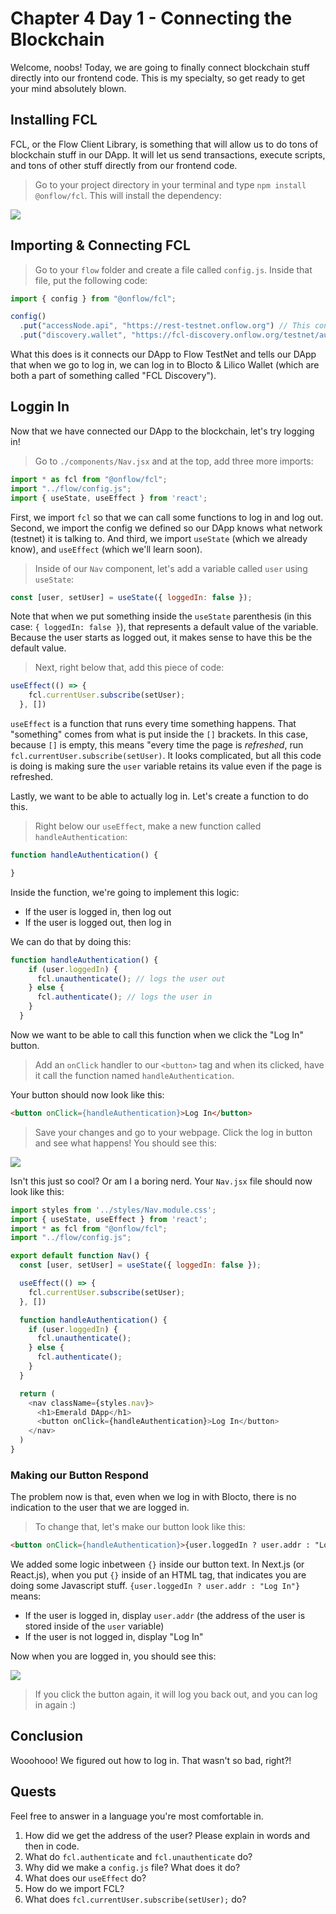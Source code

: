 # Chapter 4 Day 1 - Connecting the Blockchain

Welcome, noobs! Today, we are going to finally connect blockchain stuff directly into our frontend code. This is my specialty, so get ready to get your mind absolutely blown.

## Installing FCL

FCL, or the Flow Client Library, is something that will allow us to do tons of blockchain stuff in our DApp. It will let us send transactions, execute scripts, and tons of other stuff directly from our frontend code. 

> Go to your project directory in your terminal and type `npm install @onflow/fcl`. This will install the dependency:

<img src="../images/install-fcl.png" />

## Importing & Connecting FCL

> Go to your `flow` folder and create a file called `config.js`. Inside that file, put the following code:

```javascript
import { config } from "@onflow/fcl";

config()
  .put("accessNode.api", "https://rest-testnet.onflow.org") // This connects us to Flow TestNet
  .put("discovery.wallet", "https://fcl-discovery.onflow.org/testnet/authn/") // Allows us to connect to Blocto & Lilico Wallet
```

What this does is it connects our DApp to Flow TestNet and tells our DApp that when we go to log in, we can log in to Blocto & Lilico Wallet (which are both a part of something called "FCL Discovery").

## Loggin In

Now that we have connected our DApp to the blockchain, let's try logging in!

> Go to `./components/Nav.jsx` and at the top, add three more imports:
```javascript
import * as fcl from "@onflow/fcl";
import "../flow/config.js";
import { useState, useEffect } from 'react';
```

First, we import `fcl` so that we can call some functions to log in and log out. Second, we import the config we defined so our DApp knows what network (testnet) it is talking to. And third, we import `useState` (which we already know), and `useEffect` (which we'll learn soon).

> Inside of our `Nav` component, let's add a variable called `user` using `useState`:

```javascript
const [user, setUser] = useState({ loggedIn: false });
```

Note that when we put something inside the `useState` parenthesis (in this case: `{ loggedIn: false }`), that represents a default value of the variable. Because the user starts as logged out, it makes sense to have this be the default value.

> Next, right below that, add this piece of code:

```javascript
useEffect(() => {
    fcl.currentUser.subscribe(setUser);
  }, [])
```

`useEffect` is a function that runs every time something happens. That "something" comes from what is put inside the `[]` brackets. In this case, because `[]` is empty, this means "every time the page is *refreshed*, run `fcl.currentUser.subscribe(setUser)`. It looks complicated, but all this code is doing is making sure the `user` variable retains its value even if the page is refreshed.

Lastly, we want to be able to actually log in. Let's create a function to do this. 

> Right below our `useEffect`, make a new function called `handleAuthentication`:

```javascript
function handleAuthentication() {

}
```

Inside the function, we're going to implement this logic:
- If the user is logged in, then log out
- If the user is logged out, then log in

We can do that by doing this:

```javascript
function handleAuthentication() {
    if (user.loggedIn) {
      fcl.unauthenticate(); // logs the user out
    } else {
      fcl.authenticate(); // logs the user in
    }
  }
```

Now we want to be able to call this function when we click the "Log In" button. 

> Add an `onClick` handler to our `<button>` tag and when its clicked, have it call the function named `handleAuthentication`. 

Your button should now look like this:

```html
<button onClick={handleAuthentication}>Log In</button>
```

> Save your changes and go to your webpage. Click the log in button and see what happens! You should see this:

<img src="../images/logging-in-iframe.png" />

Isn't this just so cool? Or am I a boring nerd. Your `Nav.jsx` file should now look like this:

```javascript
import styles from '../styles/Nav.module.css';
import { useState, useEffect } from 'react';
import * as fcl from "@onflow/fcl";
import "../flow/config.js";

export default function Nav() {
  const [user, setUser] = useState({ loggedIn: false });

  useEffect(() => {
    fcl.currentUser.subscribe(setUser);
  }, [])

  function handleAuthentication() {
    if (user.loggedIn) {
      fcl.unauthenticate();
    } else {
      fcl.authenticate();
    }
  }

  return (
    <nav className={styles.nav}>
      <h1>Emerald DApp</h1>
      <button onClick={handleAuthentication}>Log In</button>
    </nav>
  )
}
```

### Making our Button Respond

The problem now is that, even when we log in with Blocto, there is no indication to the user that we are logged in. 

> To change that, let's make our button look like this:

```html
<button onClick={handleAuthentication}>{user.loggedIn ? user.addr : "Log In"}</button>
```

We added some logic inbetween `{}` inside our button text. In Next.js (or React.js), when you put `{}` inside of an HTML tag, that indicates you are doing some Javascript stuff. `{user.loggedIn ? user.addr : "Log In"}` means:
- If the user is logged in, display `user.addr` (the address of the user is stored inside of the `user` variable)
- If the user is not logged in, display "Log In"

Now when you are logged in, you should see this:

<img src="../images/displaying-address-login.png" />

> If you click the button again, it will log you back out, and you can log in again :)

## Conclusion

Wooohooo! We figured out how to log in. That wasn't so bad, right?!

## Quests

Feel free to answer in a language you're most comfortable in.

1. How did we get the address of the user? Please explain in words and then in code.
2. What do `fcl.authenticate` and `fcl.unauthenticate` do?
3. Why did we make a `config.js` file? What does it do?
4. What does our `useEffect` do?
5. How do we import FCL?
6. What does `fcl.currentUser.subscribe(setUser);` do?